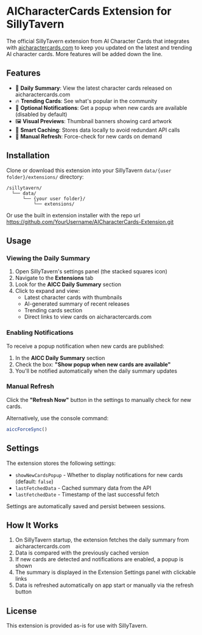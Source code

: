 # AICharacterCards Extension for SillyTavern

The official SillyTavern extension from AI Character Cards that integrates with [aicharactercards.com](https://aicharactercards.com) to keep you updated on the latest and trending AI character cards. More features will be added down the line.

## Features

- 📅 **Daily Summary**: View the latest character cards released on aicharactercards.com
- 🔥 **Trending Cards**: See what's popular in the community
- 🔔 **Optional Notifications**: Get a popup when new cards are available (disabled by default)
- 🖼️ **Visual Previews**: Thumbnail banners showing card artwork
- 💾 **Smart Caching**: Stores data locally to avoid redundant API calls
- 🔄 **Manual Refresh**: Force-check for new cards on demand

## Installation

Clone or download this extension into your SillyTavern `data/{user folder}/extensions/` directory:


```
/sillytavern/
  └── data/
      └── {your user folder}/
          └── extensions/
```
Or use the built in extension installer with the repo url https://github.com/YourUsername/AICharacterCards-Extension.git


## Usage

### Viewing the Daily Summary

1. Open SillyTavern's settings panel (the stacked squares icon)
2. Navigate to the **Extensions** tab
3. Look for the **AICC Daily Summary** section
4. Click to expand and view:
   - Latest character cards with thumbnails
   - AI-generated summary of recent releases
   - Trending cards section
   - Direct links to view cards on aicharactercards.com

### Enabling Notifications

To receive a popup notification when new cards are published:

1. In the **AICC Daily Summary** section
2. Check the box: **"Show popup when new cards are available"**
3. You'll be notified automatically when the daily summary updates

### Manual Refresh

Click the **"Refresh Now"** button in the settings to manually check for new cards.

Alternatively, use the console command:
```javascript
aiccForceSync()
```

## Settings

The extension stores the following settings:

- `showNewCardsPopup` - Whether to display notifications for new cards (default: `false`)
- `lastFetchedData` - Cached summary data from the API
- `lastFetchedDate` - Timestamp of the last successful fetch

Settings are automatically saved and persist between sessions.

## How It Works

1. On SillyTavern startup, the extension fetches the daily summary from aicharactercards.com
2. Data is compared with the previously cached version
3. If new cards are detected and notifications are enabled, a popup is shown
4. The summary is displayed in the Extension Settings panel with clickable links
5. Data is refreshed automatically on app start or manually via the refresh button

## License

This extension is provided as-is for use with SillyTavern. 